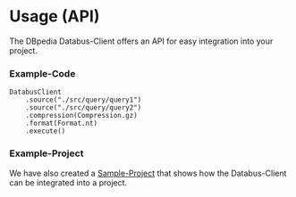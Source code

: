 # Usage (API)

The DBpedia Databus-Client offers an API for easy integration into your project.

### Example-Code
```
DatabusClient
    .source("./src/query/query1")
    .source("./src/query/query2")
    .compression(Compression.gz)
    .format(Format.nt)
    .execute()
```

### Example-Project
We have also created a [Sample-Project](https://github.com/Eisenbahnplatte/Databus-Client-Example) that shows how the Databus-Client can be integrated into a project.
